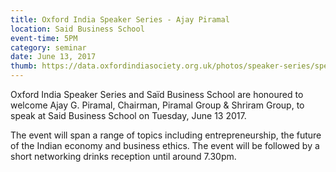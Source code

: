 ```yaml
---
title: Oxford India Speaker Series - Ajay Piramal
location: Said Business School
event-time: 5PM
category: seminar
date: June 13, 2017
thumb: https://data.oxfordindiasociety.org.uk/photos/speaker-series/speaker-series-ajay-piramal.jpg
---
```


Oxford India Speaker Series and Saïd Business School are honoured to welcome Ajay G. Piramal, Chairman, Piramal Group & Shriram Group, to speak at Said Business School on Tuesday, June 13 2017.

The event will span a range of topics including entrepreneurship, the future of the Indian economy and business ethics.
The event will be followed by a short networking drinks reception until around 7.30pm.
